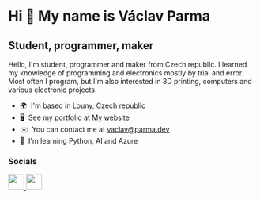 Hi 👋 My name is Václav Parma
=============================

Student, programmer, maker
--------------------------

Hello, I'm student, programmer and maker from Czech republic. I learned my knowledge of programming and electronics mostly by trial and error. Most often I program, but I'm also interested in 3D printing, computers and various electronic projects.

*   🌍  I'm based in Louny, Czech republic
*   🖥️  See my portfolio at [My website](http://vaclavparma.cz/EN)
*   ✉️  You can contact me at [vaclav@parma.dev](mailto:vaclav@parma.dev)
*   🧠  I'm learning Python, AI and Azure

### Socials
<p align="left">
  <a href="https://www.github.com/Venca321" target="_blank" rel="noreferrer">
    <picture>
    <source media="(prefers-color-scheme: dark)" srcset="https://raw.githubusercontent.com/danielcranney/readme-generator/main/public/icons/socials/github-dark.svg" />
    <source media="(prefers-color-scheme: light)" srcset="https://raw.githubusercontent.com/danielcranney/readme-generator/main/public/icons/socials/github.svg" />
    <img src="https://raw.githubusercontent.com/danielcranney/readme-generator/main/public/icons/socials/github.svg" width="32" height="32" />
    </picture>
  </a>
  <a href="https://www.linkedin.com/in/vaclav-parma" target="_blank" rel="noreferrer">
    <picture>
    <source media="(prefers-color-scheme: dark)" srcset="https://raw.githubusercontent.com/danielcranney/readme-generator/main/public/icons/socials/linkedin-dark.svg" />
    <source media="(prefers-color-scheme: light)" srcset="https://raw.githubusercontent.com/danielcranney/readme-generator/main/public/icons/socials/linkedin.svg" />
    <img src="https://raw.githubusercontent.com/danielcranney/readme-generator/main/public/icons/socials/linkedin.svg" width="32" height="32" />
    </picture>
  </a>
</p>

